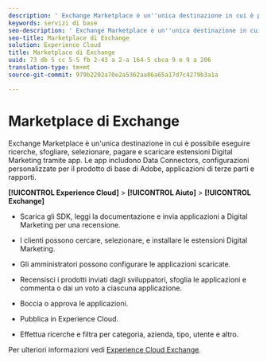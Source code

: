 ```yaml
---
description: ' Exchange Marketplace è un''unica destinazione in cui è possibile eseguire ricerche, sfogliare, selezionare, pagare e scaricare estensioni Digital Marketing tramite app. Le app includono Data Connectors, configurazioni personalizzate per il prodotto di base di Adobe, applicazioni di terze parti e rapporti.'
keywords: servizi di base
seo-description: ' Exchange Marketplace è un''unica destinazione in cui è possibile eseguire ricerche, sfogliare, selezionare, pagare e scaricare estensioni Digital Marketing tramite app. Le app includono Data Connectors, configurazioni personalizzate per il prodotto di base di Adobe, applicazioni di terze parti e rapporti.'
seo-title: Marketplace di Exchange
solution: Experience Cloud
title: Marketplace di Exchange
uuid: 73 db 5 cc 5-5 fb 2-43 a 2-a 164-5 cbca 9 e 9 a 206
translation-type: tm+mt
source-git-commit: 979b2202a70e2a5362aa86a65a17d7c4279b3a1a

---
```



# Marketplace di Exchange

 Exchange Marketplace è un&#39;unica destinazione in cui è possibile eseguire ricerche, sfogliare, selezionare, pagare e scaricare estensioni Digital Marketing tramite app. Le app includono Data Connectors, configurazioni personalizzate per il prodotto di base di Adobe, applicazioni di terze parti e rapporti.

**[!UICONTROL Experience Cloud]** &gt; **[!UICONTROL Aiuto]** &gt; **[!UICONTROL Exchange]**

<!-- <p>https://wiki.corp.adobe.com/display/marketingcloud/Marketing+Cloud+Exchange </p> 
<p>https://wiki.corp.adobe.com/display/marketingcloud/Marketplace+Implementation#MarketplaceImplementation-Anonymousvsauthenticatedexperience </p> -->

* Scarica gli SDK, leggi la documentazione e invia applicazioni a Digital Marketing per una recensione.

* I clienti possono cercare, selezionare, e installare le estensioni Digital Marketing.

* Gli amministratori possono configurare le applicazioni scaricate.

* Recensisci i prodotti inviati dagli sviluppatori, sfoglia le applicazioni e commenta o dai un voto a ciascuna applicazione.

* Boccia o approva le applicazioni.

* Pubblica in Experience Cloud.

* Effettua ricerche e filtra per categoria, azienda, tipo, utente e altro.

Per ulteriori informazioni vedi [Experience Cloud Exchange](https://marketing.adobe.com/exchange).
